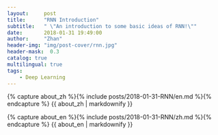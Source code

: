 ```yaml
---
layout:     post
title:      "RNN Introduction"
subtitle:   " \"An introduction to some basic ideas of RNN!\""
date:       2018-01-31 19:49:00
author:     "Zhan"
header-img: "img/post-cover/rnn.jpg"
header-mask:  0.3
catalog: true
multilingual: true
tags:
    - Deep Learning
---
```


<!-- Chinese Version -->
<div class="zh post-container">

{% capture about_zh %}{% include posts/2018-01-31-RNN/en.md %}{% endcapture %}
{{ about_zh | markdownify }}

</div>

<!-- English Version -->
<div class="en post-container">

{% capture about_en %}{% include posts/2018-01-31-RNN/zh.md %}{% endcapture %}
{{ about_en | markdownify }}

</div>

